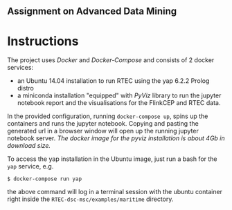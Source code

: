 Assignment on Advanced Data Mining
----------------------------------

Instructions
============

The project uses _Docker_ and _Docker-Compose_ and consists of 2 docker services:
 - an Ubuntu 14.04 installation to run RTEC using the yap 6.2.2 Prolog distro
 - a miniconda installation "equipped" with _PyViz_ library to run the jupyter notebook report and the visualisations for the FlinkCEP and RTEC data.

In the provided configuration, running `docker-compose up`, spins up the containers and runs the jupyter notebook. Copying and pasting the generated url in a browser window will open up the running jupyter notebook server. _The docker image for the pyviz installation is about 4Gb in download size._

To access the yap installation in the Ubuntu image, just run a bash for the `yap` service, e.g.

```
$ docker-compose run yap
```

the above command will log in a terminal session with the ubuntu container right inside the `RTEC-dsc-msc/examples/maritime` directory.
